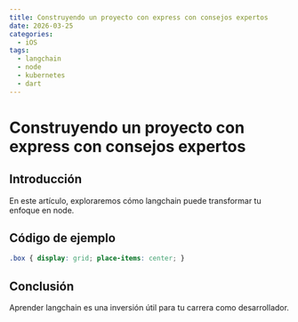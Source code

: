```yaml
---
title: Construyendo un proyecto con express con consejos expertos
date: 2026-03-25
categories:
  - iOS
tags:
  - langchain
  - node
  - kubernetes
  - dart
---
```


# Construyendo un proyecto con express con consejos expertos

## Introducción

En este artículo, exploraremos cómo langchain puede transformar tu enfoque en node.

## Código de ejemplo

```css
.box { display: grid; place-items: center; }
```

## Conclusión

Aprender langchain es una inversión útil para tu carrera como desarrollador.